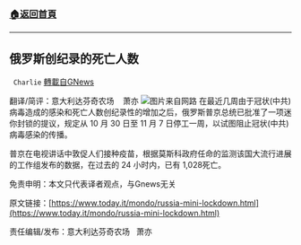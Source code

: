 ###  [:house:返回首頁](https://github.com/ourhimalayas/txt)
---


## 俄罗斯创纪录的死亡人数
` Charlie` [轉載自GNews](https://gnews.org/zh-hans/1606750/)

翻译/简评：意大利达芬奇农场    萧亦
![](https://assets.gnews.org/wp-content/uploads/2021/10/10202-1.png)图片来自网路
在最近几周由于冠状(中共)病毒造成的感染和死亡人数创纪录性的增加之后，俄罗斯普京总统已批准了一项迷你封锁的提议，规定从 10 月 30 日至 11 月 7 日停工一周，以试图阻止冠状(中共)病毒感染的传播。

普京在电视讲话中敦促人们接种疫苗，根据莫斯科政府任命的监测该国大流行进展的工作组发布的数据，在过去的 24 小时内，已有 1,028死亡。

免责申明：本文只代表译者观点，与Gnews无关

原文链接：[https://www.today.it/mondo/russia-mini-lockdown.html](https://www.today.it/mondo/russia-mini-lockdown.html)

责任编辑/发布：意大利达芬奇农场   萧亦
